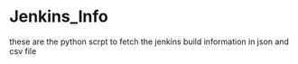 # Jenkins_Info



these are the python scrpt to fetch the jenkins build information in json and csv file
